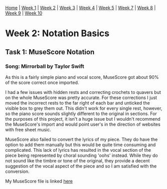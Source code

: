 [Home](README.md) | [Week 1](week1.md) | [Week 2](week2.md) | [Week 3](week3.md) | [Week 4](week4.md) | [Week 5](week5.md) | [Week 7](week7.md) | [Week 8](week8.md) | [Week 9](week9.md) | [Week 10](week10.md)

# Week 2: Notation Basics
## Task 1: MuseScore Notation
### Song: Mirrorball by Taylor Swift
As this is a fairly simple piano and vocal score, MuseScore got about 90% of the score correct once imported. 

I had a few issues with hidden rests and correcting crochets to quavers but on the whole MuseScore was pretty accurate. For these corrections I just moved the incorrect rests to the far right of each bar and unticked the visible box to grey them out. This didn't work for every single rest, however, so the piano score sounds slightly different to the original in sections. For the purposes of this project, it isn't a huge issue but I wouldn't recommend the MuseScore's import and would point user's in the direction of websites with free sheet music. 

MuseScore also failed to convert the lyrics of my piece. They do have the option to add them manually but this would be quite time consuming and complicated. This lack of lyrics has resulted in the vocal section of the piece being represented by choral sounding 'oohs' instead. While they do not sound like the timbre or tone of the original, they provide a decent suggestion of the vocal aspect of the piece and so I am satisfied with the conversion. 

My MuseScore file is linked [here](data/mirrorball.mcsz)


